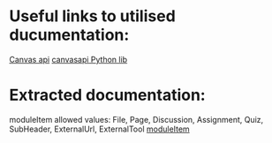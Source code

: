 # Useful links to utilised ducumentation: 

[Canvas api](https://canvas.instructure.com/doc/api/)
[canvasapi Python lib](https://canvasapi.readthedocs.io/en/stable/class-reference.html)

# Extracted documentation:

moduleItem allowed values: File, Page, Discussion, Assignment, Quiz, SubHeader, ExternalUrl, ExternalTool
[moduleItem](https://canvas.instructure.com/doc/api/modules.html#ModuleItem)

